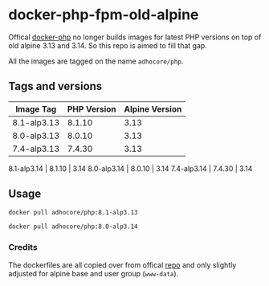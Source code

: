 # docker-php-fpm-old-alpine

Offical [docker-php](https://github.com/docker-library/php) no longer builds images for latest PHP versions on top of old alpine 3.13 and 3.14. So this repo is aimed to fill that gap.

All the images are tagged on the name `adhocore/php`.

## Tags and versions

Image Tag     | PHP Version | Alpine Version
--------------|-------------|---------------
8.1-alp3.13   | 8.1.10      | 3.13
8.0-alp3.13   | 8.0.10      | 3.13
7.4-alp3.13   | 7.4.30      | 3.13

8.1-alp3.14   | 8.1.10      | 3.14
8.0-alp3.14   | 8.0.10      | 3.14
7.4-alp3.14   | 7.4.30      | 3.14

## Usage

```sh
docker pull adhocore/php:8.1-alp3.13

docker pull adhocore/php:8.0-alp3.14
```

### Credits

The dockerfiles are all copied over from offical [repo](https://github.com/docker-library/php) and only slightly adjusted for alpine base and user group (`www-data`).
